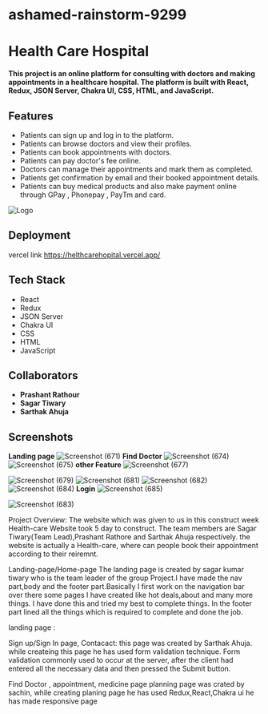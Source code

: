 # ashamed-rainstorm-9299

# Health Care Hospital

**This project is an online platform for consulting with doctors and making appointments in a healthcare hospital. The platform is built with React, Redux, JSON Server, Chakra UI, CSS, HTML, and JavaScript.**




## Features

- Patients can sign up and log in to the platform.
- Patients can browse doctors and view their profiles.
- Patients can book appointments with doctors.
- Patients can pay doctor's fee online.
- Doctors can manage their appointments and mark them as completed.
- Patients get confirmation by email and their booked appointment details.
- Patients can buy medical products and also make payment online through GPay , Phonepay , PayTm and card.


![Logo](https://helthcarehopital.vercel.app/static/media/logo.b266559daa6513256ea4.png)


## Deployment

vercel link https://helthcarehopital.vercel.app/
## Tech Stack
- React
- Redux
- JSON Server
- Chakra UI
- CSS
- HTML
- JavaScript

## Collaborators
- **Prashant Rathour**
- **Sagar Tiwary**
- **Sarthak Ahuja**

## Screenshots
**Landing page**
![Screenshot (671)](https://github.com/sagartiwary/ashamed-rainstorm-9299/assets/112960345/04090a5f-70fb-4cb1-b6b4-1ff1d698c350)
**Find Doctor**
![Screenshot (674)](https://github.com/sagartiwary/ashamed-rainstorm-9299/assets/112960345/c943f057-39ef-483c-85d8-25d7557e6e6f)
![Screenshot (675)](https://github.com/sagartiwary/ashamed-rainstorm-9299/assets/112960345/8a35ba63-be30-4914-818f-dc661dfb3448)
**other Feature**
![Screenshot (677)](https://github.com/sagartiwary/ashamed-rainstorm-9299/assets/112960345/bd4a6a6b-e6a1-4274-a4ae-cfa46dc8aeb8)

![Screenshot (679)](https://github.com/sagartiwary/ashamed-rainstorm-9299/assets/112960345/8873f437-9835-489d-8118-958b8ad405f4)
![Screenshot (681)](https://github.com/sagartiwary/ashamed-rainstorm-9299/assets/112960345/ffa09613-5b08-422d-a484-ff11aa973972)
![Screenshot (682)](https://github.com/sagartiwary/ashamed-rainstorm-9299/assets/112960345/3bc73c48-5680-47df-b020-b244d2e56a03)![Screenshot (684)](https://github.com/sagartiwary/ashamed-rainstorm-9299/assets/112960345/c9c7be84-60a2-479a-b43b-3d1230604a83)
**Login**
![Screenshot (685)](https://github.com/sagartiwary/ashamed-rainstorm-9299/assets/112960345/718d7801-3402-4247-8ff6-eac9a1604785)

![Screenshot (683)](https://github.com/sagartiwary/ashamed-rainstorm-9299/assets/112960345/68ea1292-7b70-4a87-9311-f3a3e8f914b6)

Project Overview:
The website which was given to us in this construct week Health-care Website took 5 day to construct. The team members are Sagar Tiwary(Team Lead),Prashant Rathore and Sarthak Ahuja respectively. the website is actually a Health-care, where can people book their appointment according to their reiremnt. 


Landing-page/Home-page
The landing page is created by sagar kumar tiwary who is the team leader of the group Project.I have made the nav part,body and the footer part.Basically I first work on the navigation bar over there some pages I have created like hot deals,about and many more things. I have done this and tried my best to complete things. In the footer part lined all the things which is required to complete and done the job.




landing page :

Sign up/Sign In page, Contacact:
this page was created by Sarthak Ahuja. while createing this page he has used form validation technique. Form validation commonly used to occur at the server, after the client had entered all the necessary data and then pressed the Submit button.

Find Doctor , appointment, medicine page
planning page was crated by sachin, while creating planing page he has used Redux,React,Chakra ui he has made responsive page

